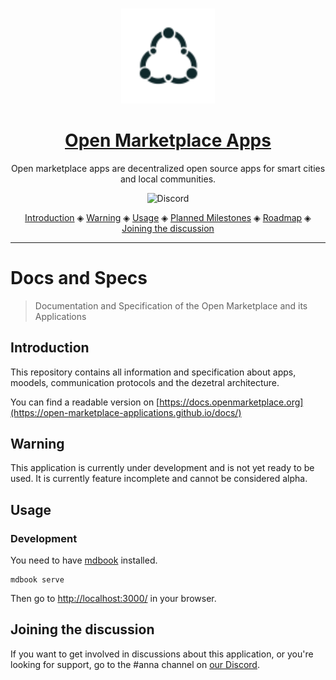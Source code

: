 <p align="center">
  <br>
  <a href="https://openmarketplace.org/">
     <img
      alt="open marketplace apps"
      src="./assets/logo.svg"
      width="150"
    />
  </a>
</p>


<h1 align="center"><a href="https://openmarketplace.org"> Open Marketplace Apps</a></h1>

<p align="center">Open marketplace apps are decentralized open source apps for smart cities and local communities.</p>

<p align="center">
  <a href="https://discord.gg/XDQQcJC" style="text-decoration:none;"><img src="https://img.shields.io/badge/Discord-9cf.svg?logo=discord" alt="Discord"></a>
</p>

<p align="center">
  <a href="#introduction">Introduction</a> ◈
  <a href="#warning">Warning</a> ◈
  <a href="#usage">Usage</a> ◈
  <a href="#planned-milestones">Planned Milestones</a> ◈  
  <a href="#roadmap">Roadmap</a> ◈
  <a href="#joining-the-discussion">Joining the discussion</a>
</p>

---

# Docs and Specs 

> Documentation and Specification of the Open Marketplace and its Applications

## Introduction
This repository contains all information and specification about apps, moodels, communication protocols and the dezetral architecture. 

You can find a readable version on [https://docs.openmarketplace.org](https://open-marketplace-applications.github.io/docs/) 

## Warning
This application is currently under development and is not yet ready to be used. It is currently feature incomplete and cannot be considered alpha.

## Usage

### Development
You need to have [mdbook](https://github.com/rust-lang/mdBook) installed.
```
mdbook serve
```
Then go to [http://localhost:3000/](http://localhost:3000/) in your browser.


## Joining the discussion
If you want to get involved in discussions about this application, or you're looking for support, go to the #anna channel on [our Discord](https://discord.gg/XDQQcJC).